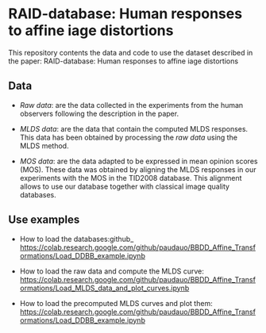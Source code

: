 # RAID-database: Human responses to affine iage distortions

This repository contents the data and code to use the dataset described in the paper:
RAID-database: Human responses to affine iage distortions

## Data
- *Raw data*: are the data collected in the experiments from the human observers following the description in the paper. 

- *MLDS data*: are the data that contain the computed MLDS responses. This data has been obtained by processing the *raw data* using the MLDS method. 

- *MOS data*: are the data adapted to be expressed in mean opinion scores (MOS). These data was obtained by aligning the MLDS responses in our experiments with the MOS in the TID2008 database. This alignment allows to use our database together with classical image quality databases. 

## Use examples

- How to load the databases:github_
https://colab.research.google.com/github/paudauo/BBDD_Affine_Transformations/Load_DDBB_example.ipynb

- How to load the raw data and compute the MLDS curve:
https://colab.research.google.com/github/paudauo/BBDD_Affine_Transformations/Load_MLDS_data_and_plot_curves.ipynb

- How to load the precomputed MLDS curves and plot them:
https://colab.research.google.com/github/paudauo/BBDD_Affine_Transformations/Load_DDBB_example.ipynb

